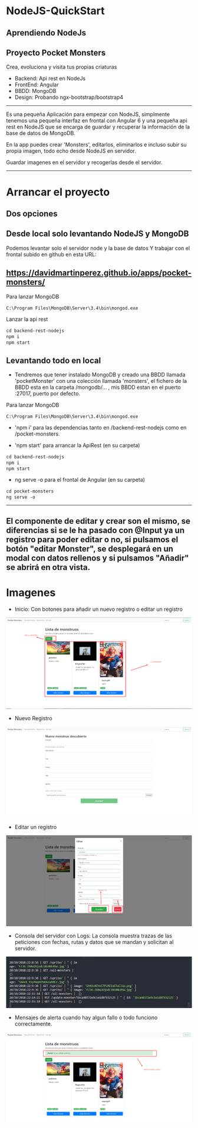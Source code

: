# NodeJS-QuickStart

## Aprendiendo NodeJs

## Proyecto Pocket Monsters
Crea, evoluciona y visita tus propias criaturas

- Backend: Api rest en NodeJs
- FrontEnd: Angular
- BBDD: MongoDB
- Design: Probando ngx-bootstrap/bootstrap4

----
Es una pequeña Aplicación para empezar con NodeJS, simplmente tenemos una pequeña interfaz en frontal con Angular 6 y una pequeña api rest en NodeJS que se encarga de guardar y recuperar la información de la base de datos de MongoDB.

En la app puedes crear 'Monsters', editarlos, eliminarlos e incluso subir su propia imagen, todo echo desde NodeJS en servidor.

Guardar imagenes en el servidor y recogerlas desde el servidor.

-----
# Arrancar el proyecto

## Dos opciones

## Desde local solo levantando NodeJS y MongoDB
Podemos levantar solo el servidor node y la base de datos
Y trabajar con el frontal subido en github en esta URL:
## https://davidmartinperez.github.io/apps/pocket-monsters/

Para lanzar MongoDB
````
C:\Program Files\MongoDB\Server\3.4\bin\mongod.exe
````
Lanzar la api rest
```node
cd backend-rest-nodejs
npm i
npm start
```
## Levantando todo en local

- Tendremos que tener instalado MongoDB y creado una BBDD llamada 'pocketMonster' con una colección llamada 'monsters', el fichero de la BBDD esta en la carpeta /mongodb/... , mis BBDD estan en el puerto :27017, puerto por defecto.

Para lanzar MongoDB
````
C:\Program Files\MongoDB\Server\3.4\bin\mongod.exe
````
- 'npm i' para las dependencias tanto en /backend-rest-nodejs como en /pocket-monsters.

- 'npm start' para arrancar la ApiRest (en su carpeta)

```node
cd backend-rest-nodejs
npm i
npm start
```
- ng serve -o para el frontal de Angular (en su carpeta)
```node
cd pocket-monsters
ng serve -o
```
---

## El componente de editar y crear son el mismo, se diferencias si se le ha pasado con @Input ya un registro para poder editar o no, si pulsamos el botón "editar Monster", se desplegará en un modal con datos rellenos y si pulsamos "Añadir" se abrirá en otra vista.

# Imagenes

- Inicio:
Con botones para añadir un nuevo registro o editar un registro

![Inicio](./image/allmonster.png)

- Nuevo Registro

![Inicio](./image/newMonster.png)

- Editar un registro

![Inicio](./image/editMonster.png)


- Consola del servidor con Logs:
La consola muestra trazas de las peticiones con fechas, rutas y datos que se mandan y solicitan al servidor.

![Inicio](./image/logs_console.png)

- Mensajes de alerta cuando hay algun fallo o todo funciono correctamente.

![Inicio](./image/alerts.png)

